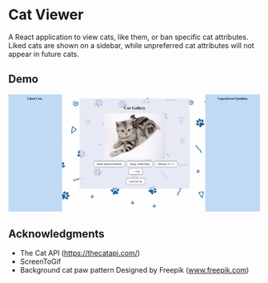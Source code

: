 # Cat Viewer

A React application to view cats, like them, or ban specific cat attributes. Liked cats are shown on a sidebar, while unpreferred cat attributes will not appear in future cats.

## Demo

<img src="Cat-Viewer.gif" title="Video Walkthrough" width="" alt="Video Walkthrough" />

## Acknowledgments

- The Cat API (https://thecatapi.com/)
- ScreenToGif
- Background cat paw pattern Designed by Freepik (www.freepik.com)
